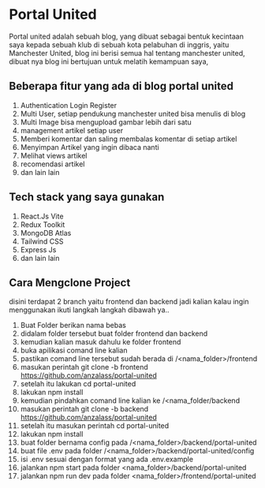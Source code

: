 # Portal United

Portal united adalah sebuah blog, yang dibuat sebagai bentuk kecintaan saya kepada sebuah klub di sebuah kota pelabuhan di inggris, yaitu Manchester United, 
blog ini berisi semua hal tentang  manchester united, dibuat nya blog ini bertujuan untuk melatih kemampuan saya,


 
## Beberapa fitur yang ada di blog portal united 

1. Authentication Login Register
2. Multi User, setiap pendukung manchester united bisa menulis di blog
3. Multi Image bisa mengupload gambar lebih dari satu
4. management artikel setiap user
5. Memberi komentar dan saling membalas komentar di setiap artikel
6. Menyimpan Artikel yang ingin dibaca nanti
7. Melihat views artikel
8. recomendasi artikel
9. dan lain lain

## Tech stack yang saya gunakan
1. React.Js Vite
2. Redux Toolkit
3. MongoDB Atlas
4. Tailwind CSS
5. Express Js
6. dan lain lain

## Cara Mengclone Project

disini terdapat 2 branch yaitu frontend dan backend
jadi kalian kalau ingin menggunakan ikuti langkah langkah dibawah ya..

1. Buat Folder berikan nama bebas
2. didalam folder tersebut buat folder frontend dan backend
3. kemudian kalian masuk dahulu ke folder frontend
4. buka apilikasi comand line kalian
5. pastikan comand line tersebut sudah berada di  /<nama_folder>/frontend
6. masukan perintah git clone -b frontend https://github.com/anzalass/portal-united
7. setelah itu lakukan cd portal-united
8. lakukan npm install
10. kemudian pindahkan comand line kalian ke  /<nama_folder/backend
11. masukan perintah git clone -b backend https://github.com/anzalass/portal-united
12. setelah itu masukan perintah cd portal-united
13. lakukan npm install 
14. buat folder bernama config pada /<nama_folder>/backend/portal-united 
15. buat file .env pada folder /<nama_folder>/backend/portal-united/config
16. isi .env sesuai dengan format yang ada .env.example
17. jalankan npm start pada folder <nama_folder>/backend/portal-united
18. jalankan npm run dev pada folder <nama_folder>/frontend/portal-united
